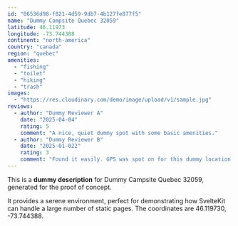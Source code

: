 ```yaml
---
id: "06536d98-f821-4d59-9db7-4b127fe877f5"
name: "Dummy Campsite Quebec 32059"
latitude: 46.11973
longitude: -73.744388
continent: "north-america"
country: "canada"
region: "quebec"
amenities:
  - "fishing"
  - "toilet"
  - "hiking"
  - "trash"
images:
  - "https://res.cloudinary.com/demo/image/upload/v1/sample.jpg"
reviews:
  - author: "Dummy Reviewer A"
    date: "2025-04-04"
    rating: 5
    comment: "A nice, quiet dummy spot with some basic amenities."
  - author: "Dummy Reviewer B"
    date: "2025-01-022"
    rating: 3
    comment: "Found it easily. GPS was spot on for this dummy location."
---
```


This is a **dummy description** for Dummy Campsite Quebec 32059, generated for the proof of concept.

It provides a serene environment, perfect for demonstrating how SvelteKit can handle a large number of static pages. The coordinates are 46.119730, -73.744388.
